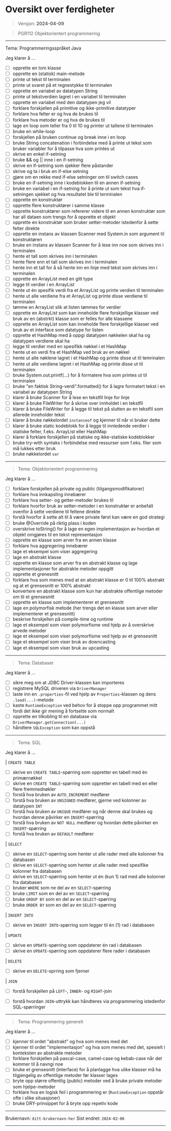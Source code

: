 # Oversikt over ferdigheter

> Versjon: **2024-04-09**

> PGR112 Objektorientert programmering

---

Tema: Programmeringsspråket Java

Jeg klarer å ...

- [ ] opprette en tom klasse
- [ ] opprette en (statisk) main-metode
- [ ] printe ut tekst til terminalen
- [ ] printe ut svaret på et regnestykke til terminalen
- [ ] opprette en variabel av datatypen String
- [ ] printe ut tekstverdien lagret i en variabel til terminalen
- [ ] opprette en variabel med den datatypen jeg vil
- [ ] forklare forskjellen på primitive og ikke-primitive datatyper
- [ ] forklare hva felter er og hva de brukes til
- [ ] forklare hva metoder er og hva de brukes til
- [ ] lage en loop som teller fra 0 til 10 og printer ut tallene til terminalen
- [ ] bruke en while-loop
- [ ] forskjellen på bruken continue og break inne i en loop
- [ ] bruke String concatenation i forbindelse med å printe ut tekst som bruker variabler for å tilpasse hva som printes ut
- [ ] skrive en enkel if-setning
- [ ] bruke && og || inne i en if-setning
- [ ] skrive en if-setning som sjekker flere påstander
- [ ] skrive og ta i bruk en if-else setning
- [ ] gjøre om en rekke med if-else setninger om til switch cases
- [ ] bruke en if-setning inne i kodeblokken til en annen if-setning
- [ ] bruke en variabel i en if-setning for å printe ut som tekst hva if-setningen sjekket og hva resultatet ble til terminalen
- [ ] opprette en konstruktør
- [ ] opprette flere konstruktører i samme klasse
- [ ] opprette konstruktører som refererer videre til en annen konstruktør som har all dataen som trengs for å opprette et objekt
- [ ] opprette en konstruktør som bruker setter-metoder istedenfor å sette felter direkte
- [ ] opprette en instans av klassen Scanner med System.in som argument til konstruktøren
- [ ] bruke en instans av klassen Scanner for å lese inn noe som skrives inn i terminalen
- [ ] hente et tall som skrives inn i terminalen
- [ ] hente flere enn et tall som skrives inn i terminalen
- [ ] hente inn et tall for å så hente inn en linje med tekst som skrives inn i terminalen
- [ ] opprette en ArrayList med en gitt type
- [ ] legge til verdier i en ArrayList
- [ ] hente ut én spesifik verdi fra et ArrayList og printe verdien til terminalen
- [ ] hente ut alle verdiene fra et ArrayList og printe disse verdiene til terminalen
- [ ] tømme en ArrayList slik at listen tømmes for verdier
- [ ] opprette en ArrayList som kan inneholde flere forskjellige klasser ved bruk av en (abstrkt) klasse som er felles for alle klassene
- [ ] opprette en ArrayList som kan inneholde flere forskjellige klasser ved bruk av et interface som datatype for listen
- [ ] opprette et HashMap med å oppgi datatypen nøkkelen skal ha og datatypen verdiene skal ha
- [ ] legge til verdier med en spesifikk nøkkel i et HashMap
- [ ] hente ut en verdi fra et HashMap ved bruk av en nøkkel
- [ ] hente ut alle nøklene lagret i et HashMap og printe disse ut til temrinalen
- [ ] hente ut alle verdiene lagret i et HashMap og printe disse ut til terminalen
- [ ] bruke System.out.printf(...) for å formatere hva som printes ut til terminalen
- [ ] bruke "en faktisk String-verdi".formatted() for å lagre formatert tekst i en variabel av datatypen String
- [ ] klarer å bruke Scanner for å lese en tekstfil linje for linje
- [ ] klarer å bruke FileWriter for å skrive over innholdet i en tekstfil
- [ ] klarer å bruke FileWriter for å legge til tekst på slutten av en tekstfil som allerede inneholder tekst
- [ ] klarer å bruke nøkkelordet `instanceof` og kjenner til når vi bruker dette
- [ ] klarer å bruke static kodeblokk for å legge til innledende verdier i statiske felter, f.eks. ArrayList eller HashMap
- [ ] klarer å forklare forskjellen på statiske og ikke-statiske kodeblokker
- [ ] bruke try-with syntaks i forbindelse med ressurser som f.eks. filer som må lukkes etter bruk
- [ ] bruke nøkkelordet `var`

---

> Tema: Objektorientert programmering

Jeg klarer å ...

- [ ] forklare forskjellen på private og public (tilgangsmodifikatorer)
- [ ] forklare hva innkapsling innebærer
- [ ] forklare hva setter- og getter-metoder brukes til
- [ ] forklare hvorfor bruk av setter-metoder i en konstruktør er anbefalt ovenfor å sette verdiene til feltene direkte
- [ ] forstå hvorfor å sette alt til å være private først kan være en god strategi
- [ ] bruke @Override på riktig plass i koden
- [ ] overskrive toString() for å lage en egen implementasjon av hvordan et objekt omgjøres til en tekst representasjon
- [ ] opprette en klasse som arver fra en annen klasse
- [ ] forklare hva aggregering innebærer
- [ ] lage et eksempel som viser aggregering
- [ ] lage en abstrakt klasse
- [ ] opprette en klasse som arver fra en abstrakt klasse og lage implementasjoner for abstrakte metoder oppgitt
- [ ] opprette et grenesnitt
- [ ] forklare hva som menes med at en abstrakt klasse er 0 til 100% abstrakt og at et grensesnitt er 100% abstrakt
- [ ] konvertere en abstrakt klasse som kun har abstrakte offentlige metoder om til et grensesnitt
- [ ] opprette en klasse som implementerer et grensesnitt
- [ ] lage en polymorfisk metode (her trengs det en klasse som arver eller implementerer et grensesnitt)
- [ ] beskrive forskjellen på compile-time og runtime
- [ ] lage et eksempel som viser polymorfisme ved hjelp av å overskrive arvede metoder
- [ ] lage et eksempel som viser polymorfisme ved hjelp av et grensesnitt
- [ ] lage et eksempel som viser bruk av downcasting
- [ ] lage et eksempel som viser bruk av upcasting

---

> Tema: Databaser

Jeg klarer å ...

- [ ] sikre meg om at JDBC Driver-klassen kan importeres
- [ ] registrere MySQL driveren via `DriverManager`
- [ ] laste inn en `.properties`-fil ved hjelp av `Properties`-klassen og dens `.load(...)`-metode
- [ ] kaste `RuntimeException` ved behov for å stoppe opp programmet mitt fordi det ikke gir mening å fortsette som normalt
- [ ] opprette en tilkobling til en database via `DriverManager.getConnection(...)`
- [ ] håndtere `SQLException` som kan oppstå

---

> Tema: SQL

Jeg klarer å ...

| `CREATE TABLE`
- [ ] skrive en `CREATE TABLE`-spørring som oppretter en tabell med én primærnøkkel
- [ ] skrive en `CREATE TABLE`-spørring som oppretter en tabell med en eller flere fremmednøkler
- [ ] forstå hva bruken av `AUTO_INCREMENT` medfører
- [ ] forstå hva bruken av `UNSIGNED` medfører, gjerne ved kolonner av datatypen `INT`
- [ ] forstå hva bruken av `UNIQUE` medfører og når denne skal brukes og hvordan denne påvirker en `INSERT`-spørring
- [ ] forstå hva bruken av `NOT NULL` medfører og hvordan dette påvirker en `INSERT`-spørring
- [ ] forstå hva bruken av `DEFAULT` medfører

| `SELECT`
- [ ] skrive en `SELECT`-spørring som henter ut alle rader med alle kolonner fra databasen
- [ ] skrive en `SELECT`-spørring som henter ut alle rader med spesifike kolonner fra databasen
- [ ] skrive en `SELECT`-spørring som henter ut én (kun 1) rad med alle kolonner fra databasen
- [ ] bruker `WHERE` som ne del av en `SELECT`-spørring
- [ ] bruke `LIMIT` som en del av en `SELECT`-spørring
- [ ] bruke `GROUP BY` som en del av en `SELECT`-spørring
- [ ] bruke `ORDER BY` som en del av en `SELECT`-spørring

| `INSERT INTO`
- [ ] skrive en `INSERT INTO`-spørring som legger til én (1) rad i databasen

| `UPDATE`
- [ ] skrive en `UPDATE`-spørring som oppdaterer én rad i databasen
- [ ] skrive en `UPDATE`-spørring som oppdaterer flere rader i databasen

| `DELETE`
- [ ] skrive en `DELETE`-sprring som fjerner 

| `JOIN`
- [ ] forstå forskjellen på `LEFT`-, `INNER`- og `RIGHT`-join
- [ ] forstå hvordan `JOIN`-uttrykk kan håndteres via programmering istedenfor SQL-spørringer


---

> Tema: Programmering generelt

Jeg klarer å ...

- [ ] kjenner til ordet "abstrakt" og hva som menes med det
- [ ] kjenner til ordet "implementasjon" og hva som menes med det, spesielt i konteksten av abstrakte metoder
- [ ] forklare forskjellen på pascal-case, camel-case og kebab-case når det kommer til å navngi noe
- [ ] bruke et grensesnitt (interface) for å planlagge hva ulike klasser må ha tilgjengelig av offentlige metoder før klasser lages
- [ ] bryte opp større offentlig (public) metoder ved å bruke private metoder som hjelpe-metoder
- [ ] forklare hva en logisk feil i programmering er (`RuntimeException` oppstår ofte i slike situasjoner)
- [ ] bruke DRY-prinsippet for å bryte opp repetiv kode

---

Brukernavn: `ditt-brukernavn-her`
Sist endret: `2024-02-06`

---
